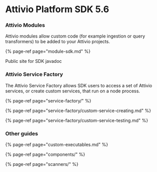 # Attivio Platform SDK 5.6

### Attivio Modules

Attivio modules allow custom code \(for example ingestion or query transformers\) to be added to your Attivio projects.

{% page-ref page="module-sdk.md" %}

Public site for SDK javadoc

### Attivio Service Factory

The Attivio Service Factory allows SDK users to access a set of Attivio services, or create custom services, that run on a node process.

{% page-ref page="service-factory/" %}

{% page-ref page="service-factory/custom-service-creating.md" %}

{% page-ref page="service-factory/custom-service-testing.md" %}

### Other guides

{% page-ref page="custom-executables.md" %}

{% page-ref page="components/" %}

{% page-ref page="scanners/" %}
